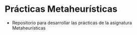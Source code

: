 # Prácticas Metaheurísticas

* Repositorio para desarrollar las prácticas de la asignatura Metaheurísticas
